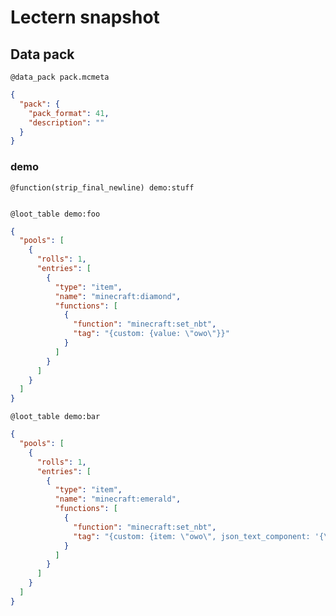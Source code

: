 # Lectern snapshot

## Data pack

`@data_pack pack.mcmeta`

```json
{
  "pack": {
    "pack_format": 41,
    "description": ""
  }
}
```

### demo

`@function(strip_final_newline) demo:stuff`

```mcfunction

```

`@loot_table demo:foo`

```json
{
  "pools": [
    {
      "rolls": 1,
      "entries": [
        {
          "type": "item",
          "name": "minecraft:diamond",
          "functions": [
            {
              "function": "minecraft:set_nbt",
              "tag": "{custom: {value: \"owo\"}}"
            }
          ]
        }
      ]
    }
  ]
}
```

`@loot_table demo:bar`

```json
{
  "pools": [
    {
      "rolls": 1,
      "entries": [
        {
          "type": "item",
          "name": "minecraft:emerald",
          "functions": [
            {
              "function": "minecraft:set_nbt",
              "tag": "{custom: {item: \"owo\", json_text_component: '{\"function\": \"minecraft:set_nbt\", \"tag\": \"{who_cares: \\\\\"owo\\\\\"}\", \"text\": \"nonsense\", \"color\": \"red\"}'}}"
            }
          ]
        }
      ]
    }
  ]
}
```

